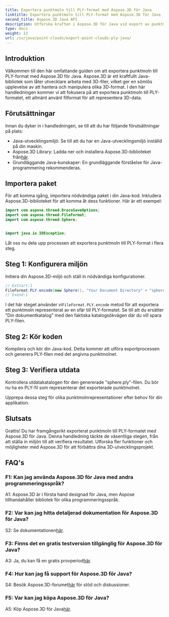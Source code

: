 ```yaml
---
title: Exportera punktmoln till PLY-format med Aspose.3D för Java
linktitle: Exportera punktmoln till PLY-format med Aspose.3D för Java
second_title: Aspose.3D Java API
description: Utforska kraften i Aspose.3D för Java vid export av punktmoln till PLY-format. Följ vår steg-för-steg-guide för sömlös 3D-utveckling.
type: docs
weight: 13
url: /sv/java/point-clouds/export-point-clouds-ply-java/
---
```

## Introduktion

Välkommen till den här omfattande guiden om att exportera punktmoln till PLY-format med Aspose.3D för Java. Aspose.3D är ett kraftfullt Java-bibliotek som låter utvecklare arbeta med 3D-filer, vilket ger en sömlös upplevelse av att hantera och manipulera olika 3D-format. I den här handledningen kommer vi att fokusera på att exportera punktmoln till PLY-formatet, ett allmänt använt filformat för att representera 3D-data.

## Förutsättningar

Innan du dyker in i handledningen, se till att du har följande förutsättningar på plats:

- Java-utvecklingsmiljö: Se till att du har en Java-utvecklingsmiljö inställd på din maskin.
-  Aspose.3D Library: Ladda ner och installera Aspose.3D-biblioteket från[här](https://releases.aspose.com/3d/java/).
- Grundläggande Java-kunskaper: En grundläggande förståelse för Java-programmering rekommenderas.

## Importera paket

För att komma igång, importera nödvändiga paket i din Java-kod. Inkludera Aspose.3D-biblioteket för att komma åt dess funktioner. Här är ett exempel:

```java
import com.aspose.threed.DracoSaveOptions;
import com.aspose.threed.FileFormat;
import com.aspose.threed.Sphere;


import java.io.IOException;
```

Låt oss nu dela upp processen att exportera punktmoln till PLY-format i flera steg.

## Steg 1: Konfigurera miljön

Initiera din Aspose.3D-miljö och ställ in nödvändiga konfigurationer.

```java
// ExStart:1
FileFormat.PLY.encode(new Sphere(), "Your Document Directory" + "sphere.ply");
// Exend:1
```

 I det här steget använder vi`FileFormat.PLY.encode` metod för att exportera ett punktmoln representerat av en sfär till PLY-formatet. Se till att du ersätter "Din dokumentkatalog" med den faktiska katalogsökvägen där du vill spara PLY-filen.

## Steg 2: Kör koden

Kompilera och kör din Java-kod. Detta kommer att utföra exportprocessen och generera PLY-filen med det angivna punktmolnet.

## Steg 3: Verifiera utdata

Kontrollera utdatakatalogen för den genererade "sphere.ply"-filen. Du bör nu ha en PLY-fil som representerar det exporterade punktmolnet.

Upprepa dessa steg för olika punktmolnrepresentationer efter behov för din applikation.

## Slutsats

Grattis! Du har framgångsrikt exporterat punktmoln till PLY-formatet med Aspose.3D för Java. Denna handledning täckte de väsentliga stegen, från att ställa in miljön till att verifiera resultatet. Utforska fler funktioner och möjligheter med Aspose.3D för att förbättra dina 3D-utvecklingsprojekt.

## FAQ's

### F1: Kan jag använda Aspose.3D för Java med andra programmeringsspråk?

A1: Aspose.3D är i första hand designad för Java, men Aspose tillhandahåller bibliotek för olika programmeringsspråk.

### F2: Var kan jag hitta detaljerad dokumentation för Aspose.3D för Java?

 S2: Se dokumentationen[här](https://reference.aspose.com/3d/java/).

### F3: Finns det en gratis testversion tillgänglig för Aspose.3D för Java?

 A3: Ja, du kan få en gratis provperiod[här](https://releases.aspose.com/).

### F4: Hur kan jag få support för Aspose.3D för Java?

 S4: Besök Aspose.3D-forumet[här](https://forum.aspose.com/c/3d/18) för stöd och diskussioner.

### F5: Var kan jag köpa Aspose.3D för Java?

 A5: Köp Aspose.3D för Java[här](https://purchase.aspose.com/buy).
